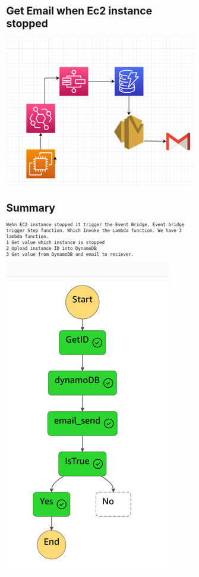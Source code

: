 # Get Email when Ec2 instance stopped
![alt](./asset/diagram.png)

# Summary
    Wehn EC2 instance stopped it trigger the Event Bridge. Event bridge trigger Step function. Which Invoke the Lambda function. We have 3 lambda function.
    1 Get value which instance is stopped
    2 Upload instance ID into DynamoDB
    3 Get value from DynamoDB and email to reciever.
![alt](./asset/stepfunction.png)




